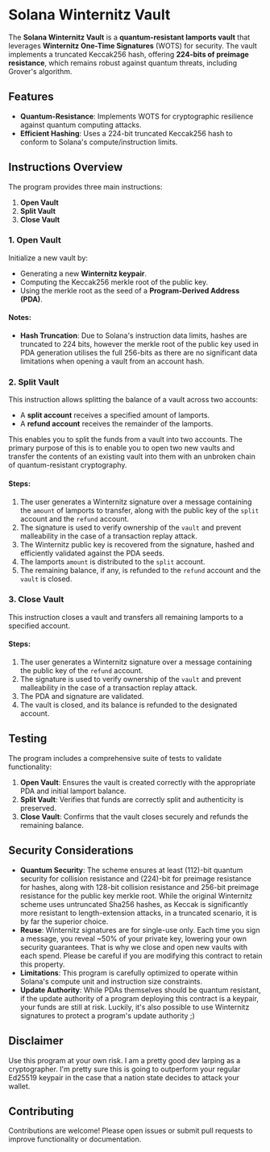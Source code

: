 # Solana Winternitz Vault

The **Solana Winternitz Vault** is a **quantum-resistant lamports vault** that leverages **Winternitz One-Time Signatures** (WOTS) for security. The vault implements a truncated Keccak256 hash, offering **224-bits of preimage resistance**, which remains robust against quantum threats, including Grover's algorithm.

## Features

- **Quantum-Resistance**: Implements WOTS for cryptographic resilience against quantum computing attacks.
- **Efficient Hashing**: Uses a 224-bit truncated Keccak256 hash to conform to Solana's compute/instruction limits.

## Instructions Overview

The program provides three main instructions:

1. **Open Vault**
2. **Split Vault**
3. **Close Vault**

### 1. Open Vault

Initialize a new vault by:

- Generating a new **Winternitz keypair**.
- Computing the Keccak256 merkle root of the public key.
- Using the merkle root as the seed of a **Program-Derived Address (PDA)**.

#### Notes:
- **Hash Truncation**: Due to Solana's instruction data limits, hashes are truncated to 224 bits, however the merkle root of the public key used in PDA generation utilises the full 256-bits as there are no significant data limitations when opening a vault from an account hash.

### 2. Split Vault

This instruction allows splitting the balance of a vault across two accounts:

- A **split account** receives a specified amount of lamports.
- A **refund account** receives the remainder of the lamports.

This enables you to split the funds from a vault into two accounts. The primary purpose of this is to enable you to open two new vaults and transfer the contents of an existing vault into them with an unbroken chain of quantum-resistant cryptography.

#### Steps:
1. The user generates a Winternitz signature over a message containing the `amount` of lamports to transfer, along with the public key of the `split` account and the `refund` account.
2. The signature is used to verify ownership of the `vault` and prevent malleability in the case of a transaction replay attack.
3. The Winternitz public key is recovered from the signature, hashed and efficiently validated against the PDA seeds.
4. The lamports `amount` is distributed to the `split` account.
5. The remaining balance, if any, is refunded to the `refund` account and the `vault` is closed.

### 3. Close Vault

This instruction closes a vault and transfers all remaining lamports to a specified account.

#### Steps:
1. The user generates a Winternitz signature over a message containing the public key of the `refund` account.
2. The signature is used to verify ownership of the `vault` and prevent malleability in the case of a transaction replay attack.
3. The PDA and signature are validated.
4. The vault is closed, and its balance is refunded to the designated account.

## Testing

The program includes a comprehensive suite of tests to validate functionality:

1. **Open Vault**: Ensures the vault is created correctly with the appropriate PDA and initial lamport balance.
2. **Split Vault**: Verifies that funds are correctly split and authenticity is preserved.
3. **Close Vault**: Confirms that the vault closes securely and refunds the remaining balance.

## Security Considerations

- **Quantum Security**: The scheme ensures at least \(112\)-bit quantum security for collision resistance and \(224\)-bit for preimage resistance for hashes, along with 128-bit collision resistance and 256-bit preimage resistance for the public key merkle root. While the original Winternitz scheme uses untruncated Sha256 hashes, as Keccak is significantly more resistant to length-extension attacks, in a truncated scenario, it is by far the superior choice.
- **Reuse**: Winternitz signatures are for single-use only. Each time you sign a message, you reveal ~50% of your private key, lowering your own security guarantees. That is why we close and open new vaults with each spend. Please be careful if you are modifying this contract to retain this property.
- **Limitations**: This program is carefully optimized to operate within Solana's compute unit and instruction size constraints.
- **Update Authority**: While PDAs themselves should be quantum resistant, if the update authority of a program deploying this contract is a keypair, your funds are still at risk. Luckily, it's also possible to use Winternitz signatures to protect a program's update authority ;)

## Disclaimer

Use this program at your own risk. I am a pretty good dev larping as a cryptographer. I'm pretty sure this is going to outperform your regular Ed25519 keypair in the case that a nation state decides to attack your wallet. 

## Contributing

Contributions are welcome! Please open issues or submit pull requests to improve functionality or documentation.
